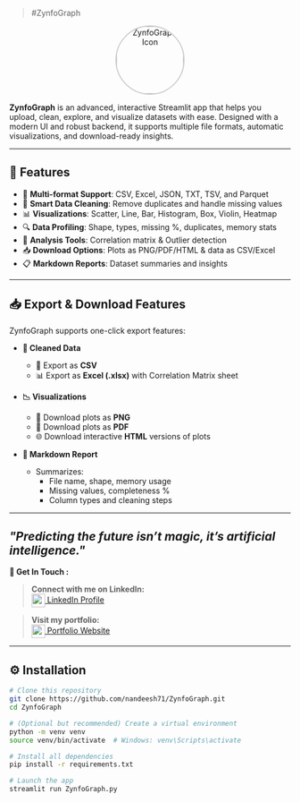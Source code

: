 > #ZynfoGraph

<p align="center">
  <img src="https://i.postimg.cc/nrL8ScR2/Zynfo-Graph-icon.jpg" alt="ZynfoGraph Icon" width="120" style="border-radius: 50%; border: 2px solid #ccc;" />
</p>

**ZynfoGraph** is an advanced, interactive Streamlit app that helps you upload, clean, explore, and visualize datasets with ease. Designed with a modern UI and robust backend, it supports multiple file formats, automatic visualizations, and download-ready insights.

---

## 🚀 Features

- 📁 **Multi-format Support**: CSV, Excel, JSON, TXT, TSV, and Parquet
- 🧹 **Smart Data Cleaning**: Remove duplicates and handle missing values
- 📊 **Visualizations**: Scatter, Line, Bar, Histogram, Box, Violin, Heatmap
- 🔍 **Data Profiling**: Shape, types, missing %, duplicates, memory stats
- 🧮 **Analysis Tools**: Correlation matrix & Outlier detection
- 📥 **Download Options**: Plots as PNG/PDF/HTML & data as CSV/Excel
- 📋 **Markdown Reports**: Dataset summaries and insights

---

## 📥 Export & Download Features

ZynfoGraph supports one-click export features:

- **🔽 Cleaned Data**
  - 📄 Export as **CSV**
  - 📊 Export as **Excel (.xlsx)** with Correlation Matrix sheet

- **📉 Visualizations**
  - 📸 Download plots as **PNG**
  - 🧾 Download plots as **PDF**
  - 🌐 Download interactive **HTML** versions of plots

- **📝 Markdown Report**
  - Summarizes:
    - File name, shape, memory usage
    - Missing values, completeness %
    - Column types and cleaning steps

-------------------------------------------------------------------------------------------------------
 *"Predicting the future isn’t magic, it’s artificial intelligence."* 
 -------------------------------------------------------------------------------------------------------
**🔗 Get In Touch :**

> **Connect with me on LinkedIn:**  
[<img src="https://cdn-icons-png.flaticon.com/512/174/174857.png" width="24" height="24" style="vertical-align:middle;"/> LinkedIn Profile](https://www.linkedin.com/in/nandeesh71)

> **Visit my portfolio:**  
[<img src="https://cdn-icons-png.flaticon.com/512/1055/1055687.png" width="24" height="24" style="vertical-align:middle;"/> Portfolio Website](https://nandeesh-71.web.app)

-------------------------------------------------------------------------------------------------------

## ⚙️ Installation

```bash
# Clone this repository
git clone https://github.com/nandeesh71/ZynfoGraph.git
cd ZynfoGraph

# (Optional but recommended) Create a virtual environment
python -m venv venv
source venv/bin/activate  # Windows: venv\Scripts\activate

# Install all dependencies
pip install -r requirements.txt

# Launch the app
streamlit run ZynfoGraph.py



